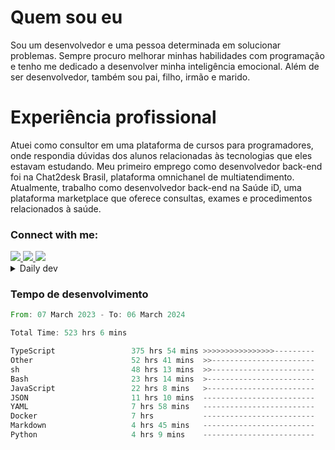# Quem sou eu
Sou um desenvolvedor e uma pessoa determinada em solucionar problemas. Sempre procuro melhorar minhas habilidades com programação e tenho me dedicado a desenvolver minha inteligência emocional. Além de ser desenvolvedor, também sou pai, filho, irmão e marido.

# Experiência profissional
Atuei como consultor em uma plataforma de cursos para programadores, onde respondia dúvidas dos alunos relacionadas às tecnologias que eles estavam estudando.
Meu primeiro emprego como desenvolvedor back-end foi na Chat2desk Brasil, plataforma omnichanel de multiatendimento.
Atualmente, trabalho como desenvolvedor back-end na Saúde iD, uma plataforma marketplace que oferece consultas, exames e procedimentos relacionados à saúde.

### Connect with me:
<a href="https://www.linkedin.com/in/theusmoreira" target="_blank" >
<img src="https://img.shields.io/badge/linkedin-%230077B5.svg?&style=for-the-badge&logo=linkedin&logoColor=white ">
</a>
<a href="https://www.instagram.com/matheus.s.moreira/" target="_blank">
<img src="https://img.shields.io/badge/instagram-%23E4405F.svg?&style=for-the-badge&logo=instagram&logoColor=white">
</a>
<a href="mailto:matheussm301@gmail.com"  target="_blank">
<img src="https://img.shields.io/badge/gmail-%23E4405F.svg?&style=for-the-badge&logo=gmail&logoColor=white">
</a>


<details>
  <summary>Daily dev </summary>
<p>
  <a href="https://app.daily.dev/matheussantos"><img src="https://github.com/matheus-santos-moreira/matheus-santos-moreira/blob/master/devcard.svg" width="200" alt="Matheus Santos's Dev Card"/></a>
 </p>
</details>

<h3>Tempo de desenvolvimento</h3>

<!--START_SECTION:waka-->

```rust
From: 07 March 2023 - To: 06 March 2024

Total Time: 523 hrs 6 mins

TypeScript                 375 hrs 54 mins >>>>>>>>>>>>>>>>---------   65.28 %
Other                      52 hrs 41 mins  >>-----------------------   09.15 %
sh                         48 hrs 13 mins  >>-----------------------   08.37 %
Bash                       23 hrs 14 mins  >------------------------   04.04 %
JavaScript                 22 hrs 8 mins   >------------------------   03.85 %
JSON                       11 hrs 10 mins  -------------------------   01.94 %
YAML                       7 hrs 58 mins   -------------------------   01.38 %
Docker                     7 hrs           -------------------------   01.22 %
Markdown                   4 hrs 45 mins   -------------------------   00.83 %
Python                     4 hrs 9 mins    -------------------------   00.72 %
```

<!--END_SECTION:waka-->
